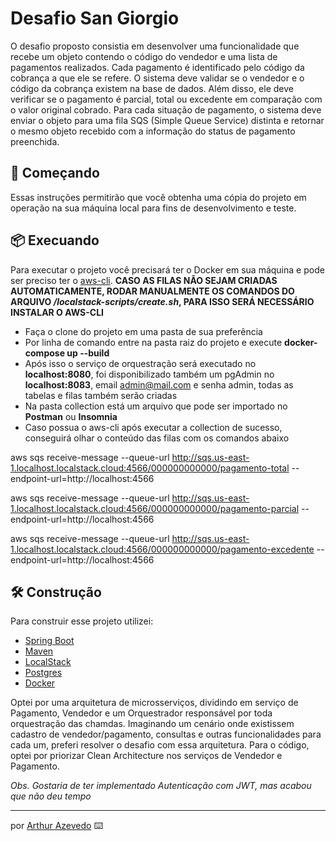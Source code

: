 # Desafio San Giorgio

O desafio proposto consistia em desenvolver uma funcionalidade que recebe um objeto contendo o código do vendedor e uma lista de pagamentos realizados. Cada pagamento é identificado pelo código da cobrança a que ele se refere. O sistema deve validar se o vendedor e o código da cobrança existem na base de dados. Além disso, ele deve verificar se o pagamento é parcial, total ou excedente em comparação com o valor original cobrado. Para cada situação de pagamento, o sistema deve enviar o objeto para uma fila SQS (Simple Queue Service) distinta e retornar o mesmo objeto recebido com a informação do status de pagamento preenchida.

## 🚀 Começando

Essas instruções permitirão que você obtenha uma cópia do projeto em operação na sua máquina local para fins de desenvolvimento e teste.

## 📦 Execuando

Para executar o projeto você precisará ter o Docker em sua máquina e pode ser preciso ter o [aws-cli](https://awscli.amazonaws.com/AWSCLIV2.msi). <b>CASO AS FILAS NÃO SEJAM CRIADAS AUTOMATICAMENTE, RODAR MANUALMENTE OS COMANDOS DO ARQUIVO <i>/localstack-scripts/create.sh</i>, PARA ISSO SERÁ NECESSÁRIO INSTALAR O AWS-CLI</b>
 - Faça o clone do projeto em uma pasta de sua preferência
 - Por linha de comando entre na pasta raiz do projeto e execute <b>docker-compose up --build</b>
 - Após isso o serviço de orquestração será executado no <b>localhost:8080</b>, foi disponibilizado também um pgAdmin no <b>localhost:8083</b>, email admin@mail.com e senha admin, todas as tabelas e filas também serão criadas
 - Na pasta collection está um arquivo que pode ser importado no <b>Postman</b> ou <b>Insomnia</b>
 - Caso possua o aws-cli após executar a collection de sucesso, conseguirá olhar o conteúdo das filas com os comandos abaixo

 aws sqs receive-message --queue-url http://sqs.us-east-1.localhost.localstack.cloud:4566/000000000000/pagamento-total --endpoint-url=http://localhost:4566
 
 aws sqs receive-message --queue-url http://sqs.us-east-1.localhost.localstack.cloud:4566/000000000000/pagamento-parcial --endpoint-url=http://localhost:4566
 
 aws sqs receive-message --queue-url http://sqs.us-east-1.localhost.localstack.cloud:4566/000000000000/pagamento-excedente --endpoint-url=http://localhost:4566


## 🛠️ Construção

Para construir esse projeto utilizei:

* [Spring Boot](https://docs.spring.io/spring-boot/index.html)
* [Maven](https://maven.apache.org/)
* [LocalStack](https://docs.localstack.cloud/overview/)
* [Postgres](https://www.postgresql.org/docs/)
* [Docker](https://docs.docker.com/)

Optei por uma arquitetura de microsserviços, dividindo em serviço de Pagamento, Vendedor e um Orquestrador responsável por toda orquestração das chamdas. Imaginando um cenário onde existissem cadastro de vendedor/pagamento, consultas e outras funcionalidades para cada um, preferi resolver o desafio com essa arquitetura.
Para o código, optei por priorizar Clean Architecture nos serviços de Vendedor e Pagamento.

<i>Obs. Gostaria de ter implementado Autenticação com JWT, mas acabou que não deu tempo</i>


---
por [Arthur Azevedo](https://www.linkedin.com/in/arthur-azev%C3%AAdo/) ⌨️